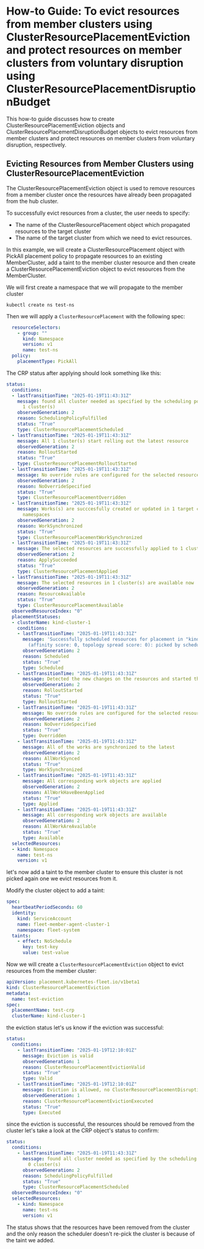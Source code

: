 # How-to Guide: To evict resources from member clusters using ClusterResourcePlacementEviction and protect resources on member clusters from voluntary disruption using ClusterResourcePlacementDisruptionBudget

This how-to guide discusses how to create ClusterResourcePlacementEviction objects and ClusterResourcePlacementDisruptionBudget objects to evict resources from member clusters and protect resources on member clusters from voluntary disruption, respectively.

## Evicting Resources from Member Clusters using ClusterResourcePlacementEviction

The ClusterResourcePlacementEviction object is used to remove resources from a member cluster once the resources have already been propagated from the hub cluster.

To successfully evict resources from a cluster, the user needs to specify:
- The name of the ClusterResourcePlacement object which propagated resources to the target cluster
- The name of the target cluster from which we need to evict resources.

In this example, we will create a ClusterResourcePlacement object with PickAll placement policy to propagate resources to an existing MemberCluster, add a taint to the member cluster 
resource and then create a ClusterResourcePlacementEviction object to evict resources from the MemberCluster.

We will first create a namespace that we will propagate to the member cluster

```
kubectl create ns test-ns
```

Then we will apply a `ClusterResourcePlacement` with the following spec:

```yaml
  resourceSelectors:
    - group: ""
      kind: Namespace
      version: v1          
      name: test-ns
  policy:
    placementType: PickAll
```

The CRP status after applying should look something like this:

```yaml
status:
  conditions:
  - lastTransitionTime: "2025-01-19T11:43:31Z"
    message: found all cluster needed as specified by the scheduling policy, found
      1 cluster(s)
    observedGeneration: 2
    reason: SchedulingPolicyFulfilled
    status: "True"
    type: ClusterResourcePlacementScheduled
  - lastTransitionTime: "2025-01-19T11:43:31Z"
    message: All 1 cluster(s) start rolling out the latest resource
    observedGeneration: 2
    reason: RolloutStarted
    status: "True"
    type: ClusterResourcePlacementRolloutStarted
  - lastTransitionTime: "2025-01-19T11:43:31Z"
    message: No override rules are configured for the selected resources
    observedGeneration: 2
    reason: NoOverrideSpecified
    status: "True"
    type: ClusterResourcePlacementOverridden
  - lastTransitionTime: "2025-01-19T11:43:31Z"
    message: Works(s) are succcesfully created or updated in 1 target cluster(s)'
      namespaces
    observedGeneration: 2
    reason: WorkSynchronized
    status: "True"
    type: ClusterResourcePlacementWorkSynchronized
  - lastTransitionTime: "2025-01-19T11:43:31Z"
    message: The selected resources are successfully applied to 1 cluster(s)
    observedGeneration: 2
    reason: ApplySucceeded
    status: "True"
    type: ClusterResourcePlacementApplied
  - lastTransitionTime: "2025-01-19T11:43:31Z"
    message: The selected resources in 1 cluster(s) are available now
    observedGeneration: 2
    reason: ResourceAvailable
    status: "True"
    type: ClusterResourcePlacementAvailable
  observedResourceIndex: "0"
  placementStatuses:
  - clusterName: kind-cluster-1
    conditions:
    - lastTransitionTime: "2025-01-19T11:43:31Z"
      message: 'Successfully scheduled resources for placement in "kind-cluster-1"
        (affinity score: 0, topology spread score: 0): picked by scheduling policy'
      observedGeneration: 2
      reason: Scheduled
      status: "True"
      type: Scheduled
    - lastTransitionTime: "2025-01-19T11:43:31Z"
      message: Detected the new changes on the resources and started the rollout process
      observedGeneration: 2
      reason: RolloutStarted
      status: "True"
      type: RolloutStarted
    - lastTransitionTime: "2025-01-19T11:43:31Z"
      message: No override rules are configured for the selected resources
      observedGeneration: 2
      reason: NoOverrideSpecified
      status: "True"
      type: Overridden
    - lastTransitionTime: "2025-01-19T11:43:31Z"
      message: All of the works are synchronized to the latest
      observedGeneration: 2
      reason: AllWorkSynced
      status: "True"
      type: WorkSynchronized
    - lastTransitionTime: "2025-01-19T11:43:31Z"
      message: All corresponding work objects are applied
      observedGeneration: 2
      reason: AllWorkHaveBeenApplied
      status: "True"
      type: Applied
    - lastTransitionTime: "2025-01-19T11:43:31Z"
      message: All corresponding work objects are available
      observedGeneration: 2
      reason: AllWorkAreAvailable
      status: "True"
      type: Available
  selectedResources:
  - kind: Namespace
    name: test-ns
    version: v1
```

let's now add a taint to the member cluster to ensure this cluster is not picked again one we evict resources from it.

Modify the cluster object to add a taint:

```yaml
spec:
  heartbeatPeriodSeconds: 60
  identity:
    kind: ServiceAccount
    name: fleet-member-agent-cluster-1
    namespace: fleet-system
  taints:
    - effect: NoSchedule
      key: test-key
      value: test-value
```

Now we will create a `ClusterResourcePlacementEviction` object to evict resources from the member cluster:

```yaml
apiVersion: placement.kubernetes-fleet.io/v1beta1
kind: ClusterResourcePlacementEviction
metadata:
  name: test-eviction
spec:
  placementName: test-crp
  clusterName: kind-cluster-1
```

the eviction status let's us know if the eviction was successful:

```yaml
status:
  conditions:
    - lastTransitionTime: "2025-01-19T12:10:01Z"
      message: Eviction is valid
      observedGeneration: 1
      reason: ClusterResourcePlacementEvictionValid
      status: "True"
      type: Valid
    - lastTransitionTime: "2025-01-19T12:10:01Z"
      message: Eviction is allowed, no ClusterResourcePlacementDisruptionBudget specified
      observedGeneration: 1
      reason: ClusterResourcePlacementEvictionExecuted
      status: "True"
      type: Executed
```

since the eviction is successful, the resources should be removed from the cluster let's take a look at the CRP object's status to confirm:

```yaml
status:
  conditions:
    - lastTransitionTime: "2025-01-19T11:43:31Z"
      message: found all cluster needed as specified by the scheduling policy, found
        0 cluster(s)
      observedGeneration: 2
      reason: SchedulingPolicyFulfilled
      status: "True"
      type: ClusterResourcePlacementScheduled
  observedResourceIndex: "0"
  selectedResources:
    - kind: Namespace
      name: test-ns
      version: v1
```

The status shows that the resources have been removed from the cluster and the only reason the scheduler doesn't re-pick the cluster is because of the taint we added.
